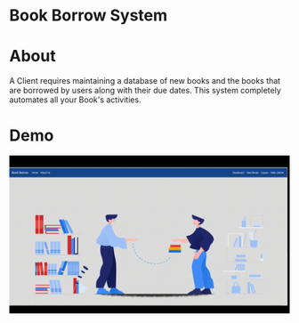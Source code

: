 # Book Borrow System
# About
A Client requires maintaining a database of new books and the books that are borrowed by users along with their due dates. This system completely automates all your Book's activities.
# Demo

![Demo](/homeg.gif)
